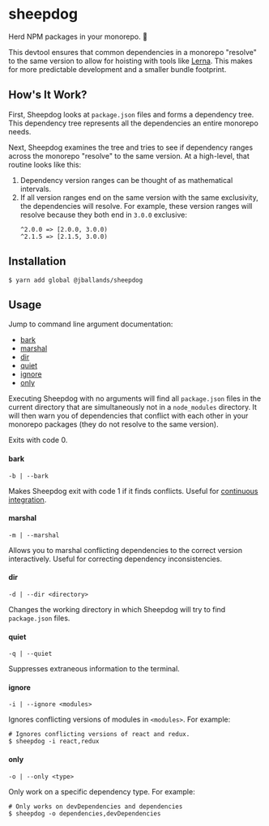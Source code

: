 # sheepdog

Herd NPM packages in your monorepo. :dog:

This devtool ensures that common dependencies in a monorepo
"resolve" to the same version to allow for hoisting with tools
like [Lerna](https://lernajs.io/). This makes for more
predictable development and a smaller bundle footprint.

## How's It Work?

First, Sheepdog looks at `package.json` files and forms a dependency tree. This
dependency tree represents all the dependencies an entire monorepo needs.

Next, Sheepdog examines the tree and tries to see if dependency ranges across
the monorepo "resolve" to the same version. At a high-level, that routine looks
like this:

1. Dependency version ranges can be thought of as mathematical intervals.
2. If all version ranges end on the same version with the same exclusivity,
the dependencies will resolve. For example, these version ranges will resolve
because they both end in `3.0.0` exclusive:
    ```
    ^2.0.0 => [2.0.0, 3.0.0)
    ^2.1.5 => [2.1.5, 3.0.0)
    ```

## Installation

```
$ yarn add global @jballands/sheepdog
```

## Usage

Jump to command line argument documentation:

* [bark](#bark)
* [marshal](#marshal)
* [dir](#dir)
* [quiet](#quiet)
* [ignore](#ignore)
* [only](#only)

Executing Sheepdog with no arguments will find all
`package.json` files in the current directory that are
simultaneously not in a `node_modules` directory. It will
then warn you of dependencies that conflict with each other
in your monorepo packages (they do not resolve to the same
version).

Exits with code 0.

#### bark

```
-b | --bark
```

Makes Sheepdog exit with code 1 if it finds conflicts.
Useful for [continuous integration](https://en.wikipedia.org/wiki/Continuous_integration).

#### marshal

```
-m | --marshal
```

Allows you to marshal conflicting dependencies to the
correct version interactively. Useful for correcting
dependency inconsistencies.

#### dir

```
-d | --dir <directory>
```

Changes the working directory in which Sheepdog will try
to find `package.json` files.

#### quiet

```
-q | --quiet
```

Suppresses extraneous information to the terminal.

#### ignore

```
-i | --ignore <modules>
```

Ignores conflicting versions of modules in `<modules>`.
For example:

```
# Ignores conflicting versions of react and redux.
$ sheepdog -i react,redux
```

#### only

```
-o | --only <type>
```

Only work on a specific dependency type. For example:

```
# Only works on devDependencies and dependencies
$ sheepdog -o dependencies,devDependencies
```
